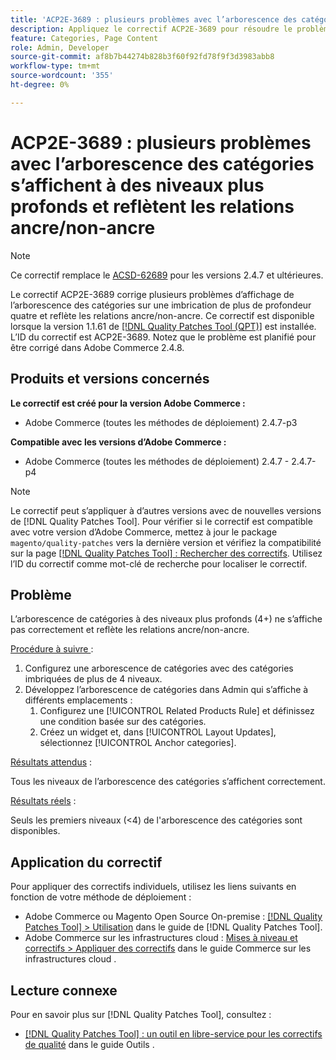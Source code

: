 ```yaml
---
title: 'ACP2E-3689 : plusieurs problèmes avec l’arborescence des catégories s’affichent à des niveaux plus profonds et reflètent les relations ancre/non-ancre'
description: Appliquez le correctif ACP2E-3689 pour résoudre le problème d’Adobe Commerce avec un affichage de l’arborescence des catégories sur plus de quatre profondeurs d’imbrication et reflétant les relations ancre/non-ancre.
feature: Categories, Page Content
role: Admin, Developer
source-git-commit: af8b7b44274b828b3f60f92fd78f9f3d3983abb8
workflow-type: tm+mt
source-wordcount: '355'
ht-degree: 0%

---
```



# ACP2E-3689 : plusieurs problèmes avec l’arborescence des catégories s’affichent à des niveaux plus profonds et reflètent les relations ancre/non-ancre

>[!NOTE]
>
>Ce correctif remplace le [ACSD-62689](/help/tools/quality-patches-tool/patches-available-in-qpt/v1-1-57/acsd-62689-customer-add-categories-issue-related-product-rules-and-widgets.md) pour les versions 2.4.7 et ultérieures.

Le correctif ACP2E-3689 corrige plusieurs problèmes d’affichage de l’arborescence des catégories sur une imbrication de plus de profondeur quatre et reflète les relations ancre/non-ancre. Ce correctif est disponible lorsque la version 1.1.61 de [[!DNL Quality Patches Tool (QPT)]](/help/tools/quality-patches-tool/quality-patches-tool-to-self-serve-quality-patches.md) est installée. L’ID du correctif est ACP2E-3689. Notez que le problème est planifié pour être corrigé dans Adobe Commerce 2.4.8.

## Produits et versions concernés

**Le correctif est créé pour la version Adobe Commerce :**

* Adobe Commerce (toutes les méthodes de déploiement) 2.4.7-p3

**Compatible avec les versions d’Adobe Commerce :**

* Adobe Commerce (toutes les méthodes de déploiement) 2.4.7 - 2.4.7-p4

>[!NOTE]
>
>Le correctif peut s’appliquer à d’autres versions avec de nouvelles versions de [!DNL Quality Patches Tool]. Pour vérifier si le correctif est compatible avec votre version d’Adobe Commerce, mettez à jour le package `magento/quality-patches` vers la dernière version et vérifiez la compatibilité sur la page [[!DNL Quality Patches Tool] : Rechercher des correctifs](https://experienceleague.adobe.com/tools/commerce-quality-patches/index.html). Utilisez l’ID du correctif comme mot-clé de recherche pour localiser le correctif.

## Problème

L’arborescence de catégories à des niveaux plus profonds (4+) ne s’affiche pas correctement et reflète les relations ancre/non-ancre.

<u>Procédure à suivre </u> :

1. Configurez une arborescence de catégories avec des catégories imbriquées de plus de 4 niveaux.
1. Développez l’arborescence de catégories dans Admin qui s’affiche à différents emplacements :
   1. Configurez une [!UICONTROL Related Products Rule] et définissez une condition basée sur des catégories.
   1. Créez un widget et, dans [!UICONTROL Layout Updates], sélectionnez [!UICONTROL Anchor categories].

<u>Résultats attendus</u> :

Tous les niveaux de l’arborescence des catégories s’affichent correctement.

<u>Résultats réels</u> :

Seuls les premiers niveaux (&lt;4) de l&#39;arborescence des catégories sont disponibles.

## Application du correctif

Pour appliquer des correctifs individuels, utilisez les liens suivants en fonction de votre méthode de déploiement :

* Adobe Commerce ou Magento Open Source On-premise : [[!DNL Quality Patches Tool] > Utilisation](/help/tools/quality-patches-tool/usage.md) dans le guide de [!DNL Quality Patches Tool].
* Adobe Commerce sur les infrastructures cloud : [Mises à niveau et correctifs > Appliquer des correctifs](https://experienceleague.adobe.com/docs/commerce-cloud-service/user-guide/develop/upgrade/apply-patches.html) dans le guide Commerce sur les infrastructures cloud .

## Lecture connexe

Pour en savoir plus sur [!DNL Quality Patches Tool], consultez :

* [[!DNL Quality Patches Tool] : un outil en libre-service pour les correctifs de qualité](/help/tools/quality-patches-tool/quality-patches-tool-to-self-serve-quality-patches.md) dans le guide Outils .
